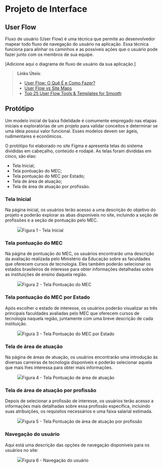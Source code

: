
# Projeto de Interface

## User Flow

Fluxo de usuário (User Flow) é uma técnica que permite ao desenvolvedor mapear todo fluxo de navegação do usuário na aplicação. Essa técnica funciona para alinhar os caminhos e as possíveis ações que o usuário pode fazer junto com os membros de sua equipe.

[Adicione aqui o diagrama de fluxo de usuário da sua aplicação.] 

> **Links Úteis**:
> - [User Flow: O Quê É e Como Fazer?](https://medium.com/7bits/fluxo-de-usu%C3%A1rio-user-flow-o-que-%C3%A9-como-fazer-79d965872534)
> - [User Flow vs Site Maps](http://designr.com.br/sitemap-e-user-flow-quais-as-diferencas-e-quando-usar-cada-um/)
> - [Top 25 User Flow Tools & Templates for Smooth](https://www.mockplus.com/blog/post/user-flow-tools)

## Protótipo

Um modelo inicial de baixa fidelidade é comumente empregado nas etapas iniciais e exploratórias de um projeto para validar conceitos e determinar se uma ideia possui valor funcional. Esses modelos devem ser ágeis, rudimentares e econômicos.

O protótipo foi elaborado no site Figma e apresenta telas do sistema divididas em cabeçalho, conteúdo e rodapé. As telas foram divididas em cinco, são elas:

<body>
<ul>
<li>Tela Inicial;</li>
<li>Tela pontuação do MEC;</li>
<li>Tela pontuação do MEC por Estado;</li>
<li>Tela de área de atuação;</li>
<li>Tela de área de atuação por profissão.</li>
</ul>
</body>
</html>


### Tela Inicial

Na página inicial, os usuários terão acesso a uma descrição do objetivo do projeto e poderão explorar as abas disponíveis no site, incluindo a seção de profissões e a seção de pontuação pelo MEC.

<figure> 
  <img src="https://github.com/ICEI-PUC-Minas-PMV-ADS/PMV-ADS-2024-1-E1-Proj-Direcionamento-Profissional/blob/ae8f22efa1ce399757ce612e15b83e44e983641f/documentos/img/TelaInicial.jpg"
    <figcaption>Figura 1 - Tela Inicial</figcaption>
</figure> 
  


### Tela pontuação do MEC

Na página de pontuação do MEC, os usuários encontrarão uma descrição da avaliação realizada pelo Ministério da Educação sobre as faculdades que oferecem cursos de tecnologia. Eles também poderão selecionar os estados brasileiros de interesse para obter informações detalhadas sobre as instituições de ensino daquela região.

<figure> 
  <img src="https://github.com/ICEI-PUC-Minas-PMV-ADS/PMV-ADS-2024-1-E1-Proj-Direcionamento-Profissional/blob/ae8f22efa1ce399757ce612e15b83e44e983641f/documentos/img/TelapontuacaodoMEC.jpg"
    <figcaption>Figura 2 - Tela Pontuação do MEC</figcaption>
</figure> 



### Tela pontuação do MEC por Estado

Após escolher o estado de interesse, os usuários poderão visualizar as três principais faculdades avaliadas pelo MEC que oferecem cursos de tecnologia naquela região, juntamente com uma breve descrição de cada instituição.

<figure> 
  <img src="https://github.com/ICEI-PUC-Minas-PMV-ADS/PMV-ADS-2024-1-E1-Proj-Direcionamento-Profissional/blob/ae8f22efa1ce399757ce612e15b83e44e983641f/documentos/img/TelapontuacaodoMECporEstado.jpg"
    <figcaption>Figura 3 - Tela Pontuação do MEC por Estado</figcaption>
</figure> 



### Tela de área de atuação

Na página de áreas de atuação, os usuários encontrarão uma introdução às diversas carreiras de tecnologia disponíveis e poderão selecionar aquela que mais lhes interessa para obter mais informações.

<figure> 
  <img src="https://github.com/ICEI-PUC-Minas-PMV-ADS/PMV-ADS-2024-1-E1-Proj-Direcionamento-Profissional/blob/ae8f22efa1ce399757ce612e15b83e44e983641f/documentos/img/Teladeareadeatuacao.jpg"
    <figcaption>Figura 4 - Tela Pontuação de área de atuação</figcaption>
</figure> 



### Tela de área de atuação por profissão

Depois de selecionar a profissão de interesse, os usuários terão acesso a informações mais detalhadas sobre essa profissão específica, incluindo suas atribuições, os requisitos necessários e uma faixa salarial estimada.

<figure> 
  <img src="https://github.com/ICEI-PUC-Minas-PMV-ADS/PMV-ADS-2024-1-E1-Proj-Direcionamento-Profissional/blob/ae8f22efa1ce399757ce612e15b83e44e983641f/documentos/img/Teladeareadeatuacaoporprofissao.jpg"
    <figcaption>Figura 5 - Tela Pontuação de área de atuação por profissão</figcaption>
</figure> 



### Navegação do usuário

Aqui está uma descrição das opções de navegação disponíveis para os usuários no site:

<figure> 
  <img src="https://github.com/ICEI-PUC-Minas-PMV-ADS/PMV-ADS-2024-1-E1-Proj-Direcionamento-Profissional/blob/e84be0bf17be1c05465c0c64a10f7e23538bd339/documentos/img/Navegacaosite.jpg"
    <figcaption>Figura 6 - Navegação do usuário</figcaption>
</figure> 







 




